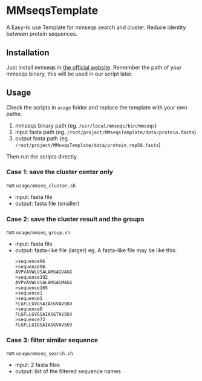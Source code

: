 # MMseqsTemplate
A Easy-to use Template for mmseqs search and cluster. Reduce identity between protein sequences.
## Installation
Just install mmseqs in [the official website](https://github.com/soedinglab/MMseqs2#installation).
Remember the path of your mmseqs binary, this will be used in our script later.

## Usage
Check the scripts in `usage` folder and replace the template with your own paths:
1. mmseqs binary path (eg. `/usr/local/mmseqs/bin/mmseqs`)
2. input fasta path (eg. `/root/project/MMseqsTemplate/data/protein.fasta`)
3. output fasta path (eg. `/root/project/MMseqsTemplate/data/protein_rep50.fasta`)

Then run the scripts directly.

### Case 1: save the cluster center only
run `usage/mmseq_cluster.sh`
+ input: fasta file
+ output: fasta file (smaller)
### Case 2: save the cluster result and the groups
run `usage/mmseq_group.sh`
+ input: fasta file
+ output: fasta-like file (larger)
  eg. A fasta-like file may be like this:
  ```
  >sequence96
  >sequence96
  AVPVAVWLVSALAMGAGVAGG
  >sequence192
  AVPVAVWLVSALAMGAGMAGG
  >sequence165
  >sequence1
  >sequence1
  FLGFLLGVGSAIASGVAVSKV
  >sequence0
  FLGFLLGVGSAIASGTAVSKV
  >sequence72
  FLGFLLGIGSAIASGVAVSKV
  ```
### Case 3: filter similar sequence
run `usage/mmseq_search.sh`
+ input: 2 fasta files
+ output: list of the filtered sequence names
